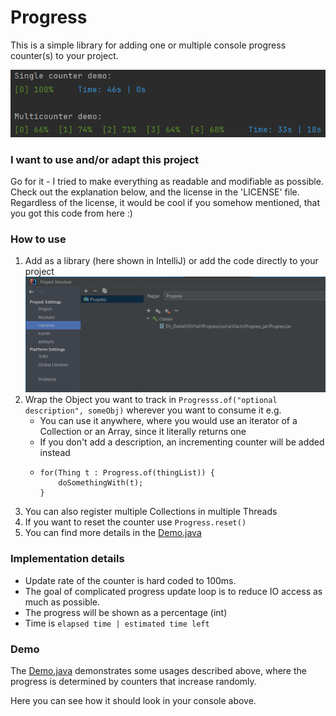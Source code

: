 # Progress

This is a simple library for adding one or multiple console progress counter(s) to your project.

![demo.png](demo.png)
### I want to use and/or adapt this project
Go for it - I tried to make everything as readable and modifiable as possible.
Check out the explanation below, and the license in the 'LICENSE' file.
Regardless of the license, it would be cool if you somehow mentioned, that you got this code from here :)

### How to use
1) Add as a library (here shown in IntelliJ) or add the code directly to your project
   ![lib.png](lib.png)
2) Wrap the Object you want to track in `Progresss.of("optional description", someObj)` wherever you want to consume it e.g.
   - You can use it anywhere, where you would use an iterator of a Collection or an Array, since it literally returns one
   - If you don't add a description, an incrementing counter will be added instead
   - ```
     for(Thing t : Progress.of(thingList)) {
         doSomethingWith(t);
     }
     ```
3) You can also register multiple Collections in multiple Threads
4) If you want to reset the counter use `Progress.reset()`
5) You can find more details in the [Demo.java](https://github.com/danielbinder/Progress/blob/master/src/Demo.java)

### Implementation details
- Update rate of the counter is hard coded to 100ms.
- The goal of complicated progress update loop is to reduce IO access as much as possible.
- The progress will be shown as a percentage (int)
- Time is `elapsed time | estimated time left`

### Demo
The [Demo.java](https://github.com/danielbinder/Progress/blob/master/src/Demo.java) demonstrates some usages described above, where the progress is determined by counters that increase randomly.

Here you can see how it should look in your console above.
